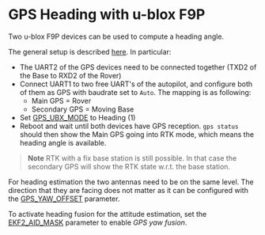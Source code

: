 # GPS Heading with u-blox F9P

Two u-blox F9P devices can be used to compute a heading angle.

The general setup is described [here](https://www.u-blox.com/sites/default/files/ZED-F9P-MovingBase_AppNote_%28UBX-19009093%29.pdf).
In particular:
- The UART2 of the GPS devices need to be connected together (TXD2 of the Base to RXD2 of the Rover)
- Connect UART1 to two free UART's of the autopilot, and configure both of them as GPS with baudrate set to `Auto`.
  The mapping is as following:
  - Main GPS = Rover
  - Secondary GPS = Moving Base
- Set [GPS_UBX_MODE](../advanced_config/parameter_reference.md#GPS_UBX_MODE) to Heading (1)
- Reboot and wait until both devices have GPS reception.
  `gps status` should then show the Main GPS going into RTK mode, which means the heading angle is available.

> **Note** RTK with a fix base station is still possible.
  In that case the secondary GPS will show the RTK state w.r.t. the base station.

For heading estimation the two antennas need to be on the same level.
The direction that they are facing does not matter as it can be configured with the [GPS_YAW_OFFSET](../advanced_config/parameter_reference.md#GPS_YAW_OFFSET) parameter.

To activate heading fusion for the attitude estimation, set the [EKF2_AID_MASK](../advanced_config/parameter_reference.md#EKF2_AID_MASK) parameter to enable *GPS yaw fusion*.
